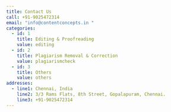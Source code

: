 ```yaml
---
title: Contact Us
call: +91-9025472314
email: "info@contentconcepts.in "
categories:
  - id: 1
    title: Editing & Proofreading
    value: editing
  - id: 2
    title: Plagiarism Removal & Correction
    value: plagiarismcheck
  - id: 3
    title: Others
    value: others
addresses:
  - line1: Chennai, India
    line2: 3/3 Rams Flats, 8th Street, Gopalapuram, Chennai.
    line3: +91-9025472314
---
```

